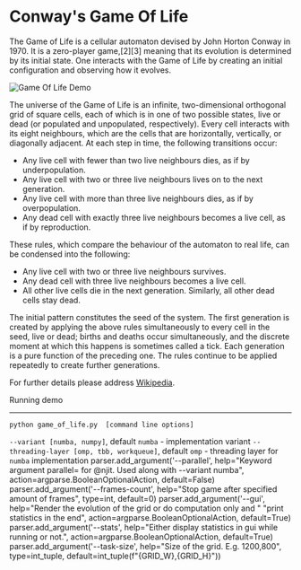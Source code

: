 # Conway's Game Of Life

The Game of Life is a cellular automaton devised by John Horton Conway in 1970.
It is a zero-player game,[2][3] meaning that its evolution is determined by its initial state. 
One interacts with the Game of Life by creating an initial configuration and observing how it evolves. 

![Game Of Life Demo](https://github.com/samaid/GameOfLife/blob/main/images/game-of-life-lowres.gif)

The universe of the Game of Life is an infinite, two-dimensional orthogonal grid of square cells, each of which is in one of two possible states, 
live or dead (or populated and unpopulated, respectively). Every cell interacts with its eight neighbours, which are the cells that are horizontally, 
vertically, or diagonally adjacent. At each step in time, the following transitions occur:

* Any live cell with fewer than two live neighbours dies, as if by underpopulation.
* Any live cell with two or three live neighbours lives on to the next generation.
* Any live cell with more than three live neighbours dies, as if by overpopulation.
* Any dead cell with exactly three live neighbours becomes a live cell, as if by reproduction.

These rules, which compare the behaviour of the automaton to real life, can be condensed into the following:

* Any live cell with two or three live neighbours survives.
* Any dead cell with three live neighbours becomes a live cell.
* All other live cells die in the next generation. Similarly, all other dead cells stay dead.

The initial pattern constitutes the seed of the system. 
The first generation is created by applying the above rules simultaneously to every cell in the seed, 
live or dead; births and deaths occur simultaneously, and the discrete moment at which this happens is sometimes called a tick.
Each generation is a pure function of the preceding one. The rules continue to be applied repeatedly to create further generations.

For further details please address [Wikipedia](https://en.wikipedia.org/wiki/Conway%27s_Game_of_Life).

Running demo
************
`python game_of_life.py  [command line options]`

`--variant [numba, numpy]`, default `numba` - implementation variant
`--threading-layer [omp, tbb, workqueue]`, default `omp` - threading layer for `numba` implementation
parser.add_argument('--parallel', help="Keyword argument parallel= for @njit. Used along with --variant numba",
                    action=argparse.BooleanOptionalAction, default=False)
parser.add_argument('--frames-count', help="Stop game after specified amount of frames", type=int, default=0)
parser.add_argument('--gui', help="Render the evolution of the grid or do computation only and "
                                  "print statistics in the end", action=argparse.BooleanOptionalAction, default=True)
parser.add_argument('--stats', help="Either display statistics in gui while running or not.",
                    action=argparse.BooleanOptionalAction, default=True)
parser.add_argument('--task-size', help="Size of the grid. E.g. 1200,800",
                    type=int_tuple, default=int_tuple(f"{GRID_W},{GRID_H}"))
